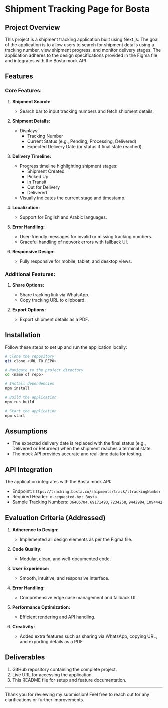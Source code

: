 # Shipment Tracking Page for Bosta

## Project Overview

This project is a shipment tracking application built using Next.js. The goal of the application is to allow users to search for shipment details using a tracking number, view shipment progress, and monitor delivery stages. The application adheres to the design specifications provided in the Figma file and integrates with the Bosta mock API.

## Features

### Core Features:

1. **Shipment Search:**

   - Search bar to input tracking numbers and fetch shipment details.

2. **Shipment Details:**

   - Displays:
     - Tracking Number
     - Current Status (e.g., Pending, Processing, Delivered)
     - Expected Delivery Date (or status if final state reached).

3. **Delivery Timeline:**

   - Progress timeline highlighting shipment stages:
     - Shipment Created
     - Picked Up
     - In Transit
     - Out for Delivery
     - Delivered
   - Visually indicates the current stage and timestamp.

4. **Localization:**

   - Support for English and Arabic languages.

5. **Error Handling:**

   - User-friendly messages for invalid or missing tracking numbers.
   - Graceful handling of network errors with fallback UI.

6. **Responsive Design:**
   - Fully responsive for mobile, tablet, and desktop views.

### Additional Features:

1. **Share Options:**

   - Share tracking link via WhatsApp.
   - Copy tracking URL to clipboard.

2. **Export Options:**
   - Export shipment details as a PDF.

## Installation

Follow these steps to set up and run the application locally:

```bash
# Clone the repository
git clone <URL TO REPO>

# Navigate to the project directory
cd <name of repo>

# Install dependencies
npm install

# Build the application
npm run build

# Start the application
npm start
```

## Assumptions

- The expected delivery date is replaced with the final status (e.g., Delivered or Returned) when the shipment reaches a terminal state.
- The mock API provides accurate and real-time data for testing.

## API Integration

The application integrates with the Bosta mock API:

- Endpoint: `https://tracking.bosta.co/shipments/track/:trackingNumber`
- Required Header: `x-requested-by: Bosta`
- Sample Tracking Numbers: `36406704`, `69171493`, `7234258`, `9442984`, `1094442`

## Evaluation Criteria (Addressed)

1. **Adherence to Design:**

   - Implemented all design elements as per the Figma file.

2. **Code Quality:**

   - Modular, clean, and well-documented code.

3. **User Experience:**

   - Smooth, intuitive, and responsive interface.

4. **Error Handling:**

   - Comprehensive edge case management and fallback UI.

5. **Performance Optimization:**

   - Efficient rendering and API handling.

6. **Creativity:**
   - Added extra features such as sharing via WhatsApp, copying URL, and exporting details as a PDF.

## Deliverables

1. GitHub repository containing the complete project.
2. Live URL for accessing the application.
3. This README file for setup and feature documentation.

---

Thank you for reviewing my submission! Feel free to reach out for any clarifications or further improvements.
